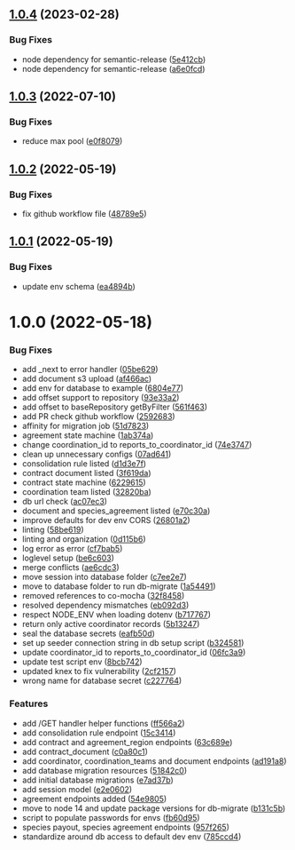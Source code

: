 ## [1.0.4](https://github.com/Greenstand/treetracker-contract-api/compare/v1.0.3...v1.0.4) (2023-02-28)


### Bug Fixes

* node dependency for semantic-release ([5e412cb](https://github.com/Greenstand/treetracker-contract-api/commit/5e412cbdad3114d2e406d4f48859d9cc0fb5948b))
* node dependency for semantic-release ([a6e0fcd](https://github.com/Greenstand/treetracker-contract-api/commit/a6e0fcd7c71ec86304721967d4998bdba81ee03a))

## [1.0.3](https://github.com/Greenstand/treetracker-contract-api/compare/v1.0.2...v1.0.3) (2022-07-10)


### Bug Fixes

* reduce max pool ([e0f8079](https://github.com/Greenstand/treetracker-contract-api/commit/e0f8079607607eb0cf71d9fbc250f69ebc782477))

## [1.0.2](https://github.com/Greenstand/treetracker-contract-api/compare/v1.0.1...v1.0.2) (2022-05-19)


### Bug Fixes

* fix github workflow file ([48789e5](https://github.com/Greenstand/treetracker-contract-api/commit/48789e5c08141716a4ccd98dfc747a49c3577f84))

## [1.0.1](https://github.com/Greenstand/treetracker-contract-api/compare/v1.0.0...v1.0.1) (2022-05-19)


### Bug Fixes

* update env schema ([ea4894b](https://github.com/Greenstand/treetracker-contract-api/commit/ea4894b721fe482225a949f36f7d2f486762f89a))

# 1.0.0 (2022-05-18)


### Bug Fixes

* add _next to error handler ([05be629](https://github.com/Greenstand/treetracker-contract-api/commit/05be629b3a41d8d6607276b5651361837c622303))
* add document s3 upload ([af466ac](https://github.com/Greenstand/treetracker-contract-api/commit/af466ac3672639621c863bed390099485d28aefc))
* add env for database to example ([6804e77](https://github.com/Greenstand/treetracker-contract-api/commit/6804e77efd3b464a92559db59bd08925f478fd5c))
* add offset support to repository ([93e33a2](https://github.com/Greenstand/treetracker-contract-api/commit/93e33a270058e215efceb0dc1635b0b4a537a71d))
* add offset to baseRepository getByFilter ([561f463](https://github.com/Greenstand/treetracker-contract-api/commit/561f463598abc516c7975ab4da21ea3bbe806d9f))
* add PR check github workflow ([2592683](https://github.com/Greenstand/treetracker-contract-api/commit/2592683d3988d777203b406f16f2cb470a7fcd8f))
* affinity for migration job ([51d7823](https://github.com/Greenstand/treetracker-contract-api/commit/51d78235157b5f49ddd0121c9993bd99c49911eb))
* agreement state machine ([1ab374a](https://github.com/Greenstand/treetracker-contract-api/commit/1ab374a122ad04607950f59f400b05311c078fec))
* change coordination_id to reports_to_coordinator_id ([74e3747](https://github.com/Greenstand/treetracker-contract-api/commit/74e3747064200c2538a765babf6f64939fba5cc0))
* clean up unnecessary configs ([07ad641](https://github.com/Greenstand/treetracker-contract-api/commit/07ad641472e138d410826a09b7d80c4df6fb0526))
* consolidation rule listed ([d1d3e7f](https://github.com/Greenstand/treetracker-contract-api/commit/d1d3e7f2a541119a7807f10abeba88b8f1335b11))
* contract document listed ([3f619da](https://github.com/Greenstand/treetracker-contract-api/commit/3f619da470228ad37c6b24c6c3cb745e06fc9523))
* contract state machine ([6229615](https://github.com/Greenstand/treetracker-contract-api/commit/62296154b6d42fd95703107ecb8a58e19dfa5980))
* coordination team listed ([32820ba](https://github.com/Greenstand/treetracker-contract-api/commit/32820bab0066eed0f0b5130293f15d38b26313bd))
* db url check ([ac07ec3](https://github.com/Greenstand/treetracker-contract-api/commit/ac07ec3668293a2ed14558a2d680233b0b1a33fd))
* document and species_agreement listed ([e70c30a](https://github.com/Greenstand/treetracker-contract-api/commit/e70c30a9ba323f584c7cdd778cca9012ee381d37))
* improve defaults for dev env CORS ([26801a2](https://github.com/Greenstand/treetracker-contract-api/commit/26801a220e0dc6d2557636014301123e8af15e89))
* linting ([58be619](https://github.com/Greenstand/treetracker-contract-api/commit/58be6198e28b1c4fb57776b0cade594bc4215f8c))
* linting and organization ([0d115b6](https://github.com/Greenstand/treetracker-contract-api/commit/0d115b620a4ea2dfb4c89a1edf800cb98eb55908))
* log error as error ([cf7bab5](https://github.com/Greenstand/treetracker-contract-api/commit/cf7bab5cc7f50a4c54750c1073d45b5f301d15ff))
* loglevel setup ([be6c603](https://github.com/Greenstand/treetracker-contract-api/commit/be6c603b078da9a847595dd55c9c9a4f8315a91b))
* merge conflicts ([ae6cdc3](https://github.com/Greenstand/treetracker-contract-api/commit/ae6cdc32a2cd63a0e820a3a44e4ac7576b589ce0))
* move session into database folder ([c7ee2e7](https://github.com/Greenstand/treetracker-contract-api/commit/c7ee2e7a4060ef6111bcd6471fd8f7037c9e9c09))
* move to database folder to run db-migrate ([1a54491](https://github.com/Greenstand/treetracker-contract-api/commit/1a544915b7fbfc250a090a0b48f5ab91e4ef0bca))
* removed references to co-mocha ([32f8458](https://github.com/Greenstand/treetracker-contract-api/commit/32f845870ee5262eb426099ef71c2300e2592245))
* resolved dependency mismatches ([eb092d3](https://github.com/Greenstand/treetracker-contract-api/commit/eb092d3431029cb9983736de2d9a36ecca2a693c))
* respect NODE_ENV when loading dotenv ([b717767](https://github.com/Greenstand/treetracker-contract-api/commit/b71776793d833613a5ad93b546f391017fd0558e))
* return only active coordinator records ([5b13247](https://github.com/Greenstand/treetracker-contract-api/commit/5b13247823eaa083cd5fc6e03c813050c85139f6))
* seal the database secrets ([eafb50d](https://github.com/Greenstand/treetracker-contract-api/commit/eafb50d0efec156e485d733f00fa3290ab2b96de))
* set up seeder connection string in db setup script ([b324581](https://github.com/Greenstand/treetracker-contract-api/commit/b324581147e09810cbbcfa53d92f3a306110525e))
* update coordinator_id to reports_to_coordinator_id ([06fc3a9](https://github.com/Greenstand/treetracker-contract-api/commit/06fc3a9bc32152055a155584c533316160e35ebb))
* update test script env ([8bcb742](https://github.com/Greenstand/treetracker-contract-api/commit/8bcb74251c67c9e08a0aa8907ea6ccdec5fcc22a))
* updated knex to fix vulnerability ([2cf2157](https://github.com/Greenstand/treetracker-contract-api/commit/2cf215742a434f292911e9a4e712a7dc1304fd73))
* wrong name for database secret ([c227764](https://github.com/Greenstand/treetracker-contract-api/commit/c2277647a37f1c6df8dd0d1d8952f1b1d6a74114))


### Features

* add /GET handler helper functions ([ff566a2](https://github.com/Greenstand/treetracker-contract-api/commit/ff566a2f065f829ee13a15aa3cf1ef9d38f66eba))
* add consolidation rule endpoint ([15c3414](https://github.com/Greenstand/treetracker-contract-api/commit/15c3414e7a5b95e722d43979dc1722f67420f048))
* add contract and agreement_region endpoints ([63c689e](https://github.com/Greenstand/treetracker-contract-api/commit/63c689ebf2cd9f212e21a800afc714e304655eaf))
* add contract_document ([c0a80c1](https://github.com/Greenstand/treetracker-contract-api/commit/c0a80c167f60cd553e79d603811835c8cc43a7c1))
* add coordinator, coordination_teams and document endpoints ([ad191a8](https://github.com/Greenstand/treetracker-contract-api/commit/ad191a895a6eee8629d3ee3e6968817ee38de8e0))
* add database migration resources ([51842c0](https://github.com/Greenstand/treetracker-contract-api/commit/51842c06c297a1c15657e895464e1491cdb58e49))
* add initial database migrations ([e7ad37b](https://github.com/Greenstand/treetracker-contract-api/commit/e7ad37b7616b302364900f5a6a43b4ad3b275c4b))
* add session model ([e2e0602](https://github.com/Greenstand/treetracker-contract-api/commit/e2e0602db86165f51fff7f5ff68457b8024f231b))
* agreement endpoints added ([54e9805](https://github.com/Greenstand/treetracker-contract-api/commit/54e9805ef2b6407aafb1ed7da6ab664c2b47a09f))
* move to node 14 and update package versions for db-migrate ([b131c5b](https://github.com/Greenstand/treetracker-contract-api/commit/b131c5ba94508ef0ec757bfbc1730624e84597fc))
* script to populate passwords for envs ([fb60d95](https://github.com/Greenstand/treetracker-contract-api/commit/fb60d953470818bed2f3a88b39f2a15f56de226c))
* species payout, species agreement endpoints ([957f265](https://github.com/Greenstand/treetracker-contract-api/commit/957f2651ca4b78c4bb451a9c0f08a24d02f5be17))
* standardize around db access to default dev env ([785ccd4](https://github.com/Greenstand/treetracker-contract-api/commit/785ccd4884a7e754f3a6bacbc40906d751fe439d))
